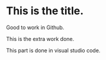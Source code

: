 # This is the title.
Good to work in Github.

This is the extra work done.

This part is done in visual studio code.
